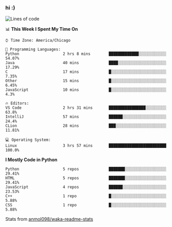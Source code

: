 ### hi :)

<!--START_SECTION:waka-->
![Lines of code](https://img.shields.io/badge/From%20Hello%20World%20I%27ve%20Written-773517%20lines%20of%20code-blue)

📊 **This Week I Spent My Time On** 

```text
⌚︎ Time Zone: America/Chicago

💬 Programming Languages: 
Python                   2 hrs 8 mins        █████████████░░░░░░░░░░░░   54.07% 
Java                     40 mins             ████░░░░░░░░░░░░░░░░░░░░░   17.29% 
C                        17 mins             █░░░░░░░░░░░░░░░░░░░░░░░░   7.35% 
Other                    15 mins             █░░░░░░░░░░░░░░░░░░░░░░░░   6.45% 
JavaScript               10 mins             █░░░░░░░░░░░░░░░░░░░░░░░░   4.3%

🔥 Editors: 
VS Code                  2 hrs 31 mins       ████████████████░░░░░░░░░   63.8% 
IntelliJ                 57 mins             ██████░░░░░░░░░░░░░░░░░░░   24.4% 
CLion                    28 mins             ███░░░░░░░░░░░░░░░░░░░░░░   11.81%

💻 Operating System: 
Linux                    3 hrs 57 mins       █████████████████████████   100.0%

```

**I Mostly Code in Python** 

```text
Python                   5 repos             ███████░░░░░░░░░░░░░░░░░░   29.41% 
HTML                     5 repos             ███████░░░░░░░░░░░░░░░░░░   29.41% 
JavaScript               4 repos             ██████░░░░░░░░░░░░░░░░░░░   23.53% 
C++                      1 repo              █░░░░░░░░░░░░░░░░░░░░░░░░   5.88% 
CSS                      1 repo              █░░░░░░░░░░░░░░░░░░░░░░░░   5.88%

```



<!--END_SECTION:waka-->

Stats from [anmol098/waka-readme-stats](https://github.com/anmol098/waka-readme-stats)